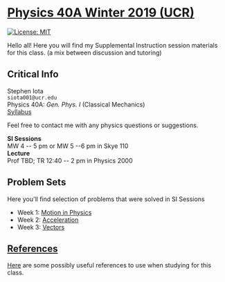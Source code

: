 # [Physics 40A Winter 2019 (UCR)](https://stepheniota.com/physics-40a-w19)

[![License: MIT](https://img.shields.io/badge/License-MIT-yellow.svg)](https://opensource.org/licenses/MIT)


Hello all! Here you will find my Supplemental Instruction session materials for this class. (a mix between discussion and tutoring)

## Critical Info

Stephen Iota<br/>
`siota001@ucr.edu`<br/>
Physics 40A: *Gen. Phys. I* (Classical Mechanics)<br/>
[Syllabus](https://github.com/stepheniota/physics-40a-w19/blob/master/syllabus/2019w-p40a-syllabus.pdf)


Feel free to contact me with any physics questions or suggestions.

**SI Sessions**<br/>
MW 4 -- 5 pm or MW 5 --6 pm in Skye 110<br/>
**Lecture**<br/>
Prof TBD; TR 12:40 -- 2 pm in Physics 2000


## Problem Sets

Here you'll find selection of problems that were solved in SI Sessions
- Week 1: [Motion in Physics](https://github.com/stepheniota/physics-40a-w19/blob/master/problem-sets/P40A_W19_PS1.pdf)
- Week 2: [Acceleration](https://github.com/stepheniota/physics-40a-w19/blob/master/problem-sets/P40A_W19_PS2.pdf)
- Week 3: [Vectors]((https://github.com/stepheniota/physics-40a-w19/blob/master/problem-sets/P40A_W19_PS3.pdf))


## [References](https://github.com/stepheniota/physics-40a-w19/blob/master/references.md)

[Here](https://github.com/stepheniota/physics-40a-w19/blob/master/references.md) are some possibly useful references to use when studying for this class.
